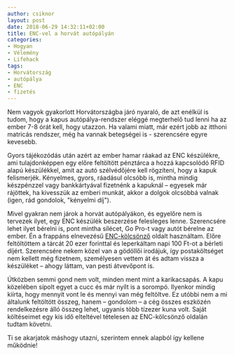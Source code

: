```yaml
---
author: csiknor
layout: post
date: 2018-06-29 14:32:11+02:00
title: ENC-vel a horvát autópályán
categories:
- Hogyan
- Vélemény
- Lifehack
tags:
- Horvátország
- autópálya
- ENC
- fizetés
---
```


Nem vagyok gyakorlott Horvátországba járó nyaraló, de azt enélkül is tudom, hogy a kapus autópálya-rendszer eléggé megterhelő tud lenni ha az ember 7-8 órát kell, hogy utazzon. Ha valami miatt, már ezért jobb az itthoni matricás rendszer, még ha vannak betegségei is - szerencsére egyre kevesebb.

Gyors tájékozódás után azért az ember hamar ráakad az ENC készülékre, ami tulajdonképpen egy előre feltöltött pénztárca a hozzá kapcsolódó RFID alapú készülékkel, amit az autó szélvédőjére kell rögzíteni, hogy a kapuk felismerjék. Kényelmes, gyors, ráadásul olcsóbb is, mintha mindig készpénzzel vagy bankkártyával fizetnénk a kapuknál – egyesek már rájöttek, ha kivesszük az emberi munkát, akkor a dolgok olcsóbbá valnak (igen, rád gondolok, "kényelmi díj").

Mivel gyakran nem járok a horvát autópályákon, és egyelőre nem is tervezek ilyet, egy ENC készülék beszerzése felesleges lenne. Szerencsére lehet ilyet bérelni is, pont mintha sílécet, Go Pro-t vagy autót bérelne az ember. Én a frappáns elnevezésű [ENC-kölcsönző](https://enc-kolcsonzo.hu) oldalt használtam. Előre feltöltöttem a tárcát 20 ezer forinttal és leperkáltam napi 100 Ft-ot a bérleti díjért. Szerencsére nekem közel van a gödöllői irodájuk, így postaköltséget nem kellett még fizetnem, személyesen vettem át és adtam vissza a készüléket – ahogy láttam, van pesti átvevőpont is.

Útközben semmi gond nem volt, minden ment mint a karikacsapás. A kapu közelében sípolt egyet a cucc és már nyílt is a sorompó. Ilyenkor mindig kiírta, hogy mennyit vont le és mennyi van még feltöltve. Ez utóbbi nem a mi általunk feltöltött összeg, hanem – gondolom – a cég összes eszközén rendelkezésre álló összeg lehet, ugyanis több tízezer kuna volt. Saját költéseimet egy kis idő elteltével tételesen az ENC-kölcsönző oldalán tudtam követni.

Ti se akarjatok máshogy utazni, szerintem ennek alapból így kellene működnie!
